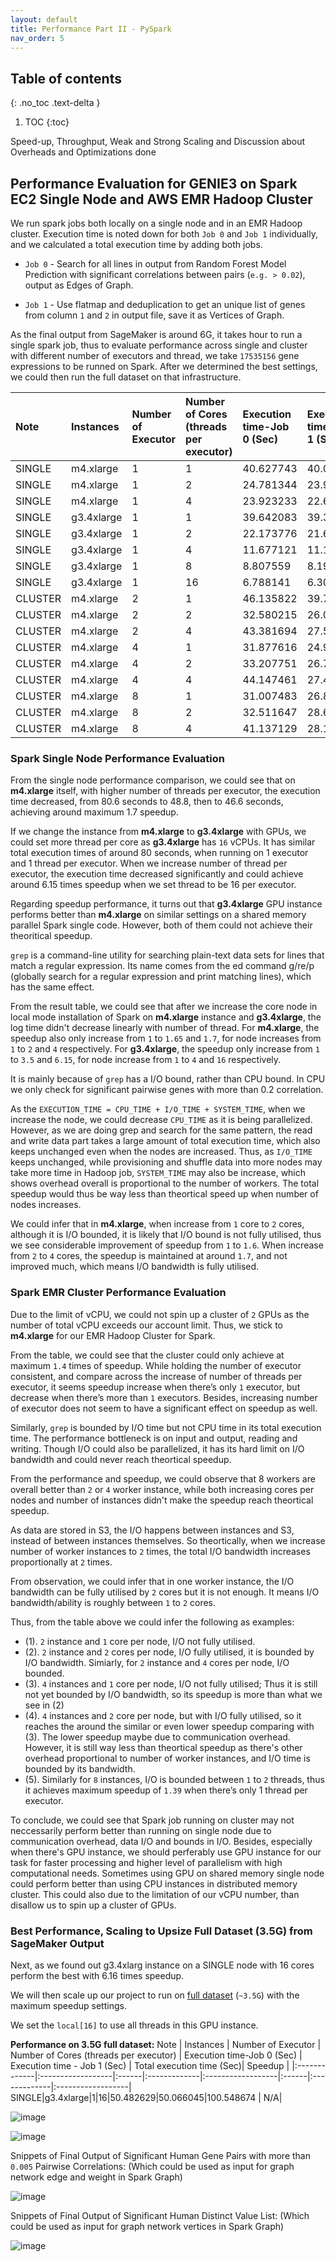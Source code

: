 ```yaml
---
layout: default
title: Performance Part II - PySpark
nav_order: 5
---
```


## Table of contents
{: .no_toc .text-delta }

1. TOC
{:toc}


Speed-up, Throughput, Weak and Strong Scaling and Discussion about Overheads and Optimizations done

## Performance Evaluation for GENIE3 on Spark EC2 Single Node and AWS EMR Hadoop Cluster 

We run spark jobs both locally on a single node and in an EMR Hadoop cluster. Execution time is noted down for both `Job 0` and `Job 1` individually, and we calculated a total execution time by adding both jobs. 

* `Job 0` - Search for all lines in output from Random Forest Model Prediction with significant correlations between pairs (`e.g. > 0.02`), output as Edges of Graph.

* `Job 1` - Use flatmap and deduplication to get an unique list of genes from column `1` and `2` in output file, save it as Vertices of Graph.

As the final output from SageMaker is around 6G, it takes hour to run a single spark job, thus to evaluate performance across single and cluster with different number of executors and thread, we take `17535156` gene expressions to be runned on Spark. After we determined the best settings, we could then run the full dataset on that infrastructure. 

Note	| Instances | 	Number of Executor |	Number of Cores (threads per executor)	| Execution time-Job 0	(Sec) | Execution time - Job 1 (Sec)	| Total execution time	(Sec)| Speedup |
|:-------------|:------------------|:------|:-------------|:------------------|:------|:-------------|:------------------|
SINGLE|m4.xlarge|1|1|40.627743|40.034216|80.661959|1|
SINGLE|m4.xlarge|1|2|24.781344|23.992821|48.774165|1.653784519|
SINGLE|m4.xlarge|1|4|23.923233|22.676687|46.59992|1.730946298|
SINGLE|g3.4xlarge|1|1|39.642083|39.39333|79.035413|1.020579965|
SINGLE|g3.4xlarge|1|2|22.173776|21.679987|43.853763|1.839339511|
SINGLE|g3.4xlarge|1|4|11.677121|11.155805|22.832926|3.532703562|
SINGLE|g3.4xlarge|1|8|8.807559|8.199493|17.007052|4.74285367|
SINGLE|g3.4xlarge|1|16|6.788141|6.307631|13.095772|6.159389382|
CLUSTER|m4.xlarge|2|1|46.135822|39.726582|85.862404|0.939432805|
CLUSTER|m4.xlarge|2|2|32.580215|26.086063|58.666278|1.374928865|
CLUSTER|m4.xlarge|2|4|43.381694|27.571182|70.952876|1.13683847|
CLUSTER|m4.xlarge|4|1|31.877616|24.982805|56.860421|1.418595881|
CLUSTER|m4.xlarge|4|2|33.207751|26.703331|59.911082|1.346361246|
CLUSTER|m4.xlarge|4|4|44.147461|27.483234|71.630695|1.126080921|
CLUSTER|m4.xlarge|8|1|31.007483|26.814587|57.82207|1.395002963|
CLUSTER|m4.xlarge|8|2|32.511647|28.663032|61.174679|1.318551406|
CLUSTER|m4.xlarge|8|4|41.137129|28.146272|69.283401|1.164232094|
 
### Spark Single Node Performance Evaluation
 
From the single node performance comparison, we could see that on **m4.xlarge** itself, with higher number of threads per executor, the execution time decreased, from 80.6 seconds to 48.8, then to 46.6 seconds, achieving around maximum 1.7 speedup. 

If we change the instance from **m4.xlarge** to **g3.4xlarge** with GPUs, we could set more thread per core as **g3.4xlarge** has `16` vCPUs. It has similar total execution times of around 80 seconds, when running on 1 executor and 1 thread per executor. When we increase number of thread per executor, the execution time decreased significantly and could achieve around 6.15 times speedup when we set thread to be 16 per executor.

Regarding speedup performance, it turns out that **g3.4xlarge** GPU instance performs better than **m4.xlarge** on similar settings on a shared memory parallel Spark single code. However, both of them could not achieve their theoritical speedup.

`grep` is a command-line utility for searching plain-text data sets for lines that match a regular expression. Its name comes from the ed command g/re/p (globally search for a regular expression and print matching lines), which has the same effect. 

From the result table, we could see that after we increase the core node in local mode installation of Spark on **m4.xlarge** instance and **g3.4xlarge**, the log time didn't decrease linearly with number of thread. For **m4.xlarge**, the speedup also only increase from `1` to `1.65` and `1.7`, for node increases from `1` to `2` and `4` respectively. For **g3.4xlarge**, the speedup only increase from `1` to `3.5` and `6.15`, for node increase from `1` to `4` and `16` respectively. 

It is mainly because of `grep` has a I/O bound, rather than CPU bound. In CPU we only check for significant pairwise genes with more than 0.2 correlation.

As the `EXECUTION_TIME = CPU_TIME + I/O_TIME + SYSTEM_TIME`, when we increase the node, we could decrease `CPU_TIME` as it is being parallelized. However, as we are doing grep and search for the same pattern, the read and write data part takes a large amount of total execution time, which also keeps unchanged even when the nodes are increased. Thus, as `I/O_TIME` keeps unchanged, while provisioning and shuffle data into more nodes may take more time in Hadoop job, `SYSTEM_TIME` may also be increase, which shows overhead overall is proportional to the number of workers. The total speedup would thus be way less than theortical speed up when number of nodes increases.

We could infer that in **m4.xlarge**, when increase from `1` core to `2` cores, although it is I/O bounded, it is likely that I/O bound is not fully utilised, thus we see considerable improvement of speedup from `1` to `1.6`. When increase from `2` to `4` cores, the speedup is maintained at around `1.7`, and not improved much, which means I/O bandwidth is fully utilised.
 
### Spark EMR Cluster Performance Evaluation

Due to the limit of vCPU, we could not spin up a cluster of `2` GPUs as the number of total vCPU exceeds our account limit. Thus, we stick to **m4.xlarge** for our EMR Hadoop Cluster for Spark. 

From the table, we could see that the cluster could only achieve at maximum `1.4` times of speedup. While holding the number of executor consistent, and compare across the increase of number of threads per executor, it seems speedup increase when there’s only `1` executor, but decrease when there’s more than `1` executors. Besides, increasing number of executor does not seem to have a significant effect on speedup as well. 

Similarly, `grep` is bounded by I/O time but not CPU time in its total execution time. The performance bottleneck is on input and output, reading and writing. Though I/O could also be parallelized, it has its hard limit on I/O bandwidth and could never reach theortical speedup.

From the performance and speedup, we could observe that 8 workers are overall better than `2` or `4` worker instance, while both increasing cores per nodes and number of instances didn't make the speedup reach theortical speedup.

As data are stored in S3, the I/O happens between instances and S3, instead of between instances themselves. So theortically, when we increase number of worker instances to `2` times, the total I/O bandwidth increases proportionally at `2` times. 

From observation, we could infer that in one worker instance, the I/O bandwidth can be fully utilised by `2` cores but it is not enough. It means I/O bandwidth/ability is roughly between `1` to `2` cores. 

Thus, from the table above we could infer the following as examples:
 
* (1). `2` instance and `1` core per node, I/O not fully utilised.
* (2). `2` instance and `2` cores per node, I/O fully utilised, it is bounded by I/O bandwidth. Simiarly, for `2` instance and `4` cores per node, I/O bounded.
* (3). `4` instances and `1` core per node, I/O not fully utilised; Thus it is still not yet bounded by I/O bandwidth, so its speedup is more than what we see in (2)
* (4). `4` instances and `2` core per node,  but with I/O fully utilised, so it reaches the around the similar or even lower speedup comparing with (3). The lower speedup maybe due to communication overhead. However, it is still way less than theortical speedup as there's other overhead proportional to number of worker instances, and I/O time is bounded by its bandwidth.
* (5). Similarly for `8` instances, I/O is bounded between `1` to `2` threads, thus it achieves maximum speedup of `1.39` when there’s only 1 thread per executor. 

To conclude, we could see that Spark job running on cluster may not neccessarily perform better than running on single node due to communication overhead, data I/O and bounds in I/O. Besides, especially when there's GPU instance, we should perferably use GPU instance for our task for faster processing and higher level of parallelism with high computational needs. Sometimes using GPU on shared memory single node could perform better than using CPU instances in distributed memory cluster. This could also due to the limitation of our vCPU number, than disallow us to spin up a cluster of GPUs.

### Best Performance, Scaling to Upsize Full Dataset (3.5G) from SageMaker Output

Next, as we found out g3.4xlarg instance on a SINGLE node with 16 cores perform the best with 6.16 times speedup.

We will then scale up our project to run on [full dataset](https://cs205-final.s3.amazonaws.com/output/healthy_0_3000_alljobs) (`~3.5G`) with the maximum speedup settings. 

We set the `local[16]` to use all threads in this GPU instance. 

**Performance on 3.5G full dataset:**
Note	| Instances | 	Number of Executor |	Number of Cores (threads per executor)	| Execution time-Job 0	(Sec) | Execution time - Job 1 (Sec)	| Total execution time	(Sec)| Speedup |
|:-------------|:------------------|:------|:-------------|:------------------|:------|:-------------|:------------------|
SINGLE|g3.4xlarge|1|16|50.482629|50.066045|100.548674 | N/A|


![image](https://user-images.githubusercontent.com/6150979/117566474-567f8b80-b0e9-11eb-9af4-606bc5fb0c95.png)

![image](https://user-images.githubusercontent.com/6150979/117566454-49629c80-b0e9-11eb-90e6-d043bd821cf8.png)

Snippets of Final Output of Significant Human Gene Pairs with more than `0.005` Pairwise Correlations:
(Which could be used as input for graph network edge and weight in Spark Graph)

![image](https://user-images.githubusercontent.com/6150979/117566548-c9890200-b0e9-11eb-8eea-cbee2f75acd3.png)

Snippets of Final Output of Significant Human Distinct Value List:
(Which could be used as input for graph network vertices in Spark Graph)

![image](https://user-images.githubusercontent.com/6150979/117566556-ddccff00-b0e9-11eb-823b-fb6fa673c8ef.png)



